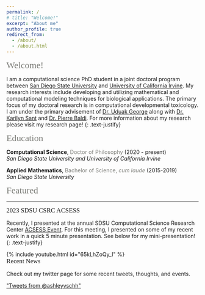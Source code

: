 ```yaml
---
permalink: /
# title: "Welcome!"
excerpt: "About me"
author_profile: true
redirect_from: 
  - /about/
  - /about.html
---
```


<span style="color: #7e7f7a; font-family: American Typewriter, serif; font-size: 1.7em;">Welcome!</span>

I am a computational science PhD student in a joint doctoral program between [San Diego State University](https://www.sdsu.edu/) and [University of California Irvine](https://uci.edu/). My research interests include developing and utilizing mathematical and computational modeling techniques for biological applications. The primary focus of my doctoral research is in computational developmental toxicology. I am under the primary advisement of [Dr. Uduak George](https://georgelab.sdsu.edu/) along with [Dr. Karilyn Sant](https://publichealth.sdsu.edu/people/karilyn-sant/) and [Dr. Pierre Baldi](https://www.igb.uci.edu/~pfbaldi/). For more information about my research please visit my research page!
{: .text-justify}

<span style="color: #7e7f7a; font-family: American Typewriter, serif; font-size: 1.7em;">Education</span>

<b>Computational Science</b>, <font color="#7e7f7a">Doctor of Philosophy</font> (2020 - present)
<br><i>San Diego State University and University of California Irvine</i>

<b>Applied Mathematics</b>, <font color="#7e7f7a">Bachelor of Science, <i>cum laude</i></font> (2015-2019)
<br><i>San Diego State University</i>

<span style="color: #7e7f7a; font-family: American Typewriter, serif; font-size: 1.7em;">Featured</span>
<br>
<hr>
<span style="font-family: American Typewriter, serif; font-size: 1.2em;">2023 SDSU CSRC ACSESS</span>

Recently, I presented at the annual SDSU Computational Science Research Center [ACSESS Event](https://sites.google.com/sdsu.edu/acsess2023). For this meeting, I presented on some of my recent work in a quick 5 minute presentation. See below for my mini-presentation!
{: .text-justify}

{% include youtube.html id="65kLhZoQy_I" %}
<br>
<span style="font-family: American Typewriter, serif; font-size: 1.2em;">Recent News</span>

Check out my twitter page for some recent tweets, thoughts, and events.

<a class="twitter-timeline" data-height="400" data-theme="dark" href="https://twitter.com/ashleyvschh?ref_src=twsrc%5Etfw">"Tweets from @ashleyvschh"</a> <script async src="https://platform.twitter.com/widgets.js" charset="utf-8"></script>